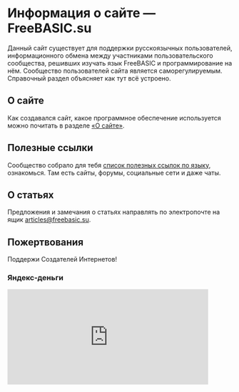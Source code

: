 # Информация о сайте — FreeBASIC.su

Данный сайт существует для поддержки русскоязычных пользователей, информационного обмена между участниками пользовательского сообщества, решивших изучать язык FreeBASIC и программирование на нём. Сообщество пользователей сайта является саморегулируемым. Справочный раздел объясняет как тут всё устроено.


## О сайте

Как создавался сайт, какое программное обеспечение используется можно почитать в разделе [«О сайте»](/help/about.htm).


## Полезные ссылки

Сообщество собрало для тебя [список полезных ссылок по языку](/help/links.htm), ознакомься. Там есть сайты, форумы, социальные сети и даже чаты.


## О статьях

Предложения и замечания о статьях направлять по электропочте на ящик [articles@freebasic.su](mailto:articles@freebasic.su).


## Пожертвования

Поддержи Создателей Интернетов!

### Яндекс‐деньги

<iframe src="https://money.yandex.ru/quickpay/shop-widget?writer=seller&amp;targets=%D0%9F%D0%BE%D0%B4%D0%B4%D0%B5%D1%80%D0%B6%D0%BA%D0%B0%20%D1%81%D0%B0%D0%B9%D1%82%D0%B0%20freebasic.su&amp;targets-hint=&amp;default-sum=&amp;button-text=14&amp;payment-type-choice=on&amp;hint=&amp;successURL=&amp;quickpay=shop&amp;account=410011690783697" width="450" height="214" frameborder="0" allowtransparency="true" scrolling="no"></iframe>
